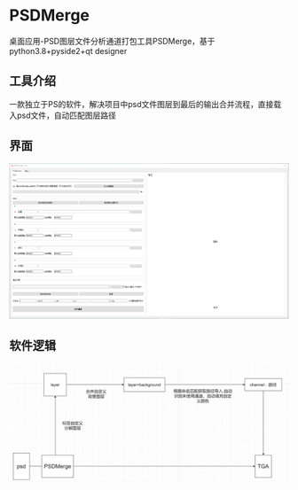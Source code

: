 # PSDMerge
桌面应用-PSD图层文件分析通道打包工具PSDMerge，基于python3.8+pyside2+qt designer
## 工具介绍
一款独立于PS的软件，解决项目中psd文件图层到最后的输出合并流程，直接载入psd文件，自动匹配图层路径 

## 界面
![UI](./readme-image/01.png)

## 软件逻辑
![draw](./readme-image/02.png)